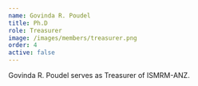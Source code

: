 ```yaml
---
name: Govinda R. Poudel
title: Ph.D
role: Treasurer
image: /images/members/treasurer.png
order: 4
active: false
---
```


Govinda R. Poudel serves as Treasurer of ISMRM-ANZ.